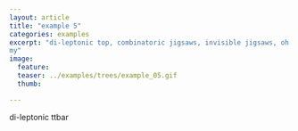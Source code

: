 ```yaml
---
layout: article
title: "example 5"
categories: examples
excerpt: "di-leptonic top, combinatoric jigsaws, invisible jigsaws, oh
my"
image:
  feature:
  teaser: ../examples/trees/example_05.gif
  thumb:

---
```


di-leptonic ttbar
